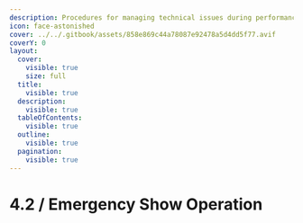 ```yaml
---
description: Procedures for managing technical issues during performances
icon: face-astonished
cover: ../../.gitbook/assets/858e869c44a78087e92478a5d4dd5f77.avif
coverY: 0
layout:
  cover:
    visible: true
    size: full
  title:
    visible: true
  description:
    visible: true
  tableOfContents:
    visible: true
  outline:
    visible: true
  pagination:
    visible: true
---
```


# 4.2 / Emergency Show Operation

